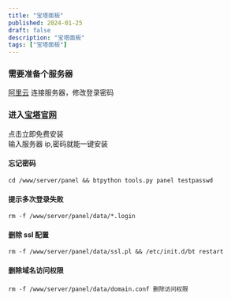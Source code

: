 ```yaml
---
title: "宝塔面板"
published: 2024-01-25
draft: false
description: "宝塔面板"
tags: ["宝塔面板"]
---
```


### 需要准备个服务器

[阿里云](https://www.aliyun.com/?spm=5176.28508143.J_4VYgf18xNlTAyFFbOuOQe.1.ff5a154aoUyIe3)
连接服务器，修改登录密码

### 进入[宝塔官网](https://www.bt.cn/new/index.html)

点击立即免费安装  
输入服务器 ip,密码就能一键安装

#### 忘记密码

```shell
cd /www/server/panel && btpython tools.py panel testpasswd
```

#### 提示多次登录失败

```shell
rm -f /www/server/panel/data/*.login
```

#### 删除 ssl 配置

```shell
rm -f /www/server/panel/data/ssl.pl && /etc/init.d/bt restart
```

#### 删除域名访问权限

```shell
rm -f /www/server/panel/data/domain.conf 删除访问权限
```
